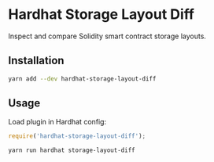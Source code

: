 # Hardhat Storage Layout Diff

Inspect and compare Solidity smart contract storage layouts.

## Installation

```bash
yarn add --dev hardhat-storage-layout-diff
```

## Usage

Load plugin in Hardhat config:

```javascript
require('hardhat-storage-layout-diff');
```

```bash
yarn run hardhat storage-layout-diff
```
